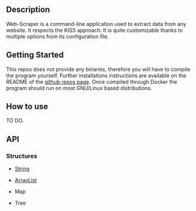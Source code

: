 ## Description

Web-Scraper is a command-line application used to extract data from any website. It respects the KISS approach. It is quite customizable thanks to multiple options from its configuration file.

## Getting Started

This repos does not provide any binaries, therefore you will have to compile the program yourself. Further installations instructions are available on the README of the [github repos page](https://github.com/TheGhostSpirit/web-scraper). Once compiled through Docker the program should run on most GNU/Linux based distributions.

## How to use

TO DO.

## API

### Structures

- [String](./string.md)

- [ArrayList](./array-list.md)

- Map

- Tree
